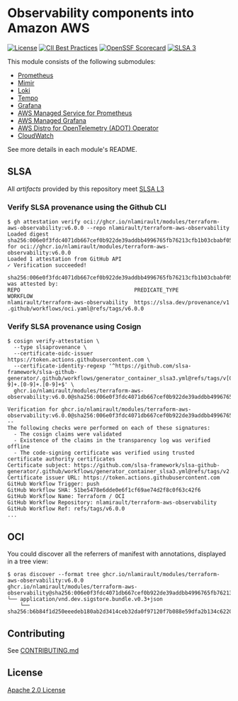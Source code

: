 # Observability components into Amazon AWS

[![License](https://img.shields.io/badge/License-Apache%202.0-blue.svg)](https://opensource.org/licenses/Apache-2.0)
[![CII Best Practices](https://bestpractices.coreinfrastructure.org/projects/10860/badge)](https://www.bestpractices.dev/en/projects/10860)
[![OpenSSF Scorecard](https://api.securityscorecards.dev/projects/github.com/nlamirault/terraform-aws-observability/badge)](https://securityscorecards.dev/viewer/?uri=github.com/nlamirault/terraform-aws-observability)
[![SLSA 3](https://slsa.dev/images/gh-badge-level3.svg)](https://slsa.dev)

This module consists of the following submodules:

- [Prometheus](https://github.com/nlamirault/terraform-aws-observability/tree/master/modules/prometheus)
- [Mimir](https://github.com/nlamirault/terraform-aws-observability/tree/master/modules/mimir)
- [Loki](https://github.com/nlamirault/terraform-aws-observability/tree/master/modules/loki)
- [Tempo](https://github.com/nlamirault/terraform-aws-observability/tree/master/modules/tempo)
- [Grafana](https://github.com/nlamirault/terraform-aws-observability/tree/master/modules/grafana)
- [AWS Managed Service for Prometheus](https://github.com/nlamirault/terraform-aws-observability/tree/master/modules/amp)
- [AWS Managed Grafana](https://github.com/nlamirault/terraform-aws-observability/tree/master/modules/amg)
- [AWS Distro for OpenTelemetry (ADOT) Operator](https://github.com/nlamirault/terraform-aws-observability/tree/master/modules/adot)
- [CloudWatch](https://github.com/nlamirault/terraform-aws-observability/tree/master/modules/cloudwatch)

See more details in each module's README.

## SLSA

All _artifacts_ provided by this repository meet [SLSA L3](https://slsa.dev/spec/v1.0/levels#build-l3)

### Verify SLSA provenance using the Github CLI

```shell
$ gh attestation verify oci://ghcr.io/nlamirault/modules/terraform-aws-observability:v6.0.0 --repo nlamirault/terraform-aws-observability
Loaded digest sha256:006e0f3fdc4071db667cef0b922de39addbb4996765fb76213cfb1b03cbabf05 for oci://ghcr.io/nlamirault/modules/terraform-aws-observability:v6.0.0
Loaded 1 attestation from GitHub API
✓ Verification succeeded!

sha256:006e0f3fdc4071db667cef0b922de39addbb4996765fb76213cfb1b03cbabf05 was attested by:
REPO                                    PREDICATE_TYPE                  WORKFLOW
nlamirault/terraform-aws-observability  https://slsa.dev/provenance/v1  .github/workflows/oci.yaml@refs/tags/v6.0.0
```

### Verify SLSA provenance using Cosign

```shell
$ cosign verify-attestation \
  --type slsaprovenance \
  --certificate-oidc-issuer https://token.actions.githubusercontent.com \
  --certificate-identity-regexp '^https://github.com/slsa-framework/slsa-github-generator/.github/workflows/generator_container_slsa3.yml@refs/tags/v[0-9]+.[0-9]+.[0-9]+$' \
  ghcr.io/nlamirault/modules/terraform-aws-observability:v6.0.0@sha256:006e0f3fdc4071db667cef0b922de39addbb4996765fb76213cfb1b03cbabf05

Verification for ghcr.io/nlamirault/modules/terraform-aws-observability:v6.0.0@sha256:006e0f3fdc4071db667cef0b922de39addbb4996765fb76213cfb1b03cbabf05 --
The following checks were performed on each of these signatures:
  - The cosign claims were validated
  - Existence of the claims in the transparency log was verified offline
  - The code-signing certificate was verified using trusted certificate authority certificates
Certificate subject: https://github.com/slsa-framework/slsa-github-generator/.github/workflows/generator_container_slsa3.yml@refs/tags/v2.1.0
Certificate issuer URL: https://token.actions.githubusercontent.com
GitHub Workflow Trigger: push
GitHub Workflow SHA: 51be5478e6dde0e6f1cf69ae74d2f8c0f63c42f6
GitHub Workflow Name: Terraform / OCI
GitHub Workflow Repository: nlamirault/terraform-aws-observability
GitHub Workflow Ref: refs/tags/v6.0.0
...
```

## OCI

You could discover all the referrers of manifest with annotations, displayed in a tree view:

```shell
$ oras discover --format tree ghcr.io/nlamirault/modules/terraform-aws-observability:v6.0.0
ghcr.io/nlamirault/modules/terraform-aws-observability@sha256:006e0f3fdc4071db667cef0b922de39addbb4996765fb76213cfb1b03cbabf05
└── application/vnd.dev.sigstore.bundle.v0.3+json
    └── sha256:b6b84f1d250eeedeb180ab2d3414ceb32da0f97120f7b088e59dfa2b134c6220
```

## Contributing

See [CONTRIBUTING.md](./CONTRIBUTING.md)

## License

[Apache 2.0 License](./LICENSE)
